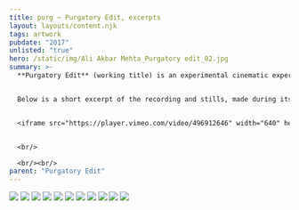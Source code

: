 ```yaml
---
title: purg ~ Purgatory Edit, excerpts
layout: layouts/content.njk
tags: artwork
pubdate: "2017"
unlisted: "true"
hero: /static/img/Ali Akbar Mehta_Purgatory edit_02.jpg
summary: >-
  **Purgatory Edit** (working title) is an experimental cinematic experience.


  Below is a short excerpt of the recording and stills, made during its initial prototyping and demo at Aalto University.


  <iframe src="https://player.vimeo.com/video/496912646" width="640" height="360" frameborder="0" allow="autoplay; fullscreen" allowfullscreen></iframe>


  <br/>

  <br/><br/>
parent: "Purgatory Edit"
---
```



![](/static/img/ali-akbar-mehta-purgatory-edit-01.jpg)
![](/static/img/ali-akbar-mehta-purgatory-edit-02.jpg)
![](/static/img/ali-akbar-mehta-purgatory-edit-03.jpg)
![](/static/img/ali-akbar-mehta-purgatory-edit-04.jpg)
![](/static/img/ali-akbar-mehta-purgatory-edit-05.jpg)
![](/static/img/ali-akbar-mehta-purgatory-edit-06.jpg)
![](/static/img/ali-akbar-mehta-purgatory-edit-07.jpg)
![](/static/img/ali-akbar-mehta-purgatory-edit-08.jpg)
![](/static/img/ali-akbar-mehta-purgatory-edit-09.jpg)
![](/static/img/ali-akbar-mehta-purgatory-edit-11.jpg)
![](/static/img/ali-akbar-mehta-purgatory-edit-12.jpg)
